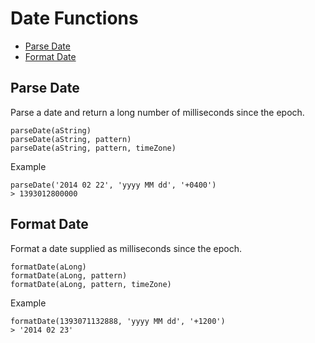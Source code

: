 # Date Functions

<!-- vim-markdown-toc GFM -->
* [Parse Date](#parse-date)
* [Format Date](#format-date)
<!-- vim-markdown-toc -->

## Parse Date
Parse a date and return a long number of milliseconds since the epoch.
```
parseDate(aString)
parseDate(aString, pattern)
parseDate(aString, pattern, timeZone)
```

Example
```
parseDate('2014 02 22', 'yyyy MM dd', '+0400')
> 1393012800000
```

## Format Date
Format a date supplied as milliseconds since the epoch.
```
formatDate(aLong)
formatDate(aLong, pattern)
formatDate(aLong, pattern, timeZone)
```

Example
```
formatDate(1393071132888, 'yyyy MM dd', '+1200')
> '2014 02 23'
```